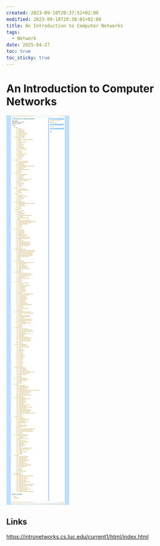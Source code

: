 ```yaml
---
created: 2023-09-18T20:37:52+02:00
modified: 2023-09-18T20:38:01+02:00
title: An Introduction to Computer Networks
tags:
  - Network
date: 2025-04-27
toc: true
toc_sticky: true
---
```



# An Introduction to Computer Networks

![](../_asset/2023-09-18-IntroductionComputerNetworks-20250427205345.jpg)
## Links

<https://intronetworks.cs.luc.edu/current1/html/index.html>
